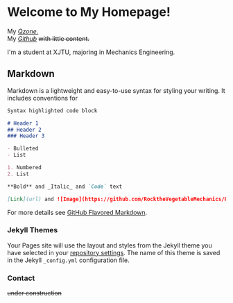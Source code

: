 # Welcome to My Homepage!

My [*Qzone.*](https://user.qzone.qq.com/1120496891/infocenter)  
My [*Github*](https://github.com/RocktheVegetableMechanics) ~~with little content.~~  

I'm a student at XJTU, majoring in Mechanics Engineering.

## Markdown

Markdown is a lightweight and easy-to-use syntax for styling your writing. It includes conventions for

```markdown
Syntax highlighted code block

# Header 1
## Header 2
### Header 3

- Bulleted
- List

1. Numbered
2. List

**Bold** and _Italic_ and `Code` text

[Link](url) and ![Image](https://github.com/RocktheVegetableMechanics/RocktheVegetableMechanics.github.io/MQ.jpg)
```

For more details see [GitHub Flavored Markdown](https://guides.github.com/features/mastering-markdown/).

### Jekyll Themes

Your Pages site will use the layout and styles from the Jekyll theme you have selected in your [repository settings](https://github.com/RocktheVegetableMechanics/RocktheVegetableMechanics.github.io/settings). The name of this theme is saved in the Jekyll `_config.yml` configuration file.

### Contact

~~under construction~~
